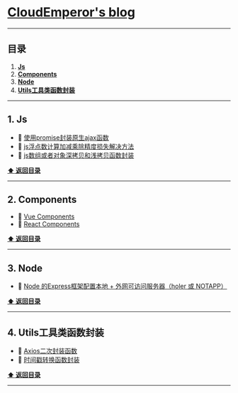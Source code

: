 # [CloudEmperor's blog](https://CloudEmperor.github.io/blog) 


---
## 目录

1. **[Js](#1-Js)**
2. **[Components](#2-Components)**
3. **[Node](#3-Node)**
4. **[Utils工具类函数封装](#4-Utils工具类函数封装)**

---

## 1. Js

* :book: [使用promise封装原生ajax函数](https://github.com/CloudEmperor/blog/blob/master/markdown/js/ajaxPromise.md) 
* :book: [js浮点数计算加减乘除精度损失解决方法](https://github.com/CloudEmperor/blog/blob/master/markdown/js/floatCalculation.md) 
* :book: [js数组或者对象深拷贝和浅拷贝函数封装](https://blog.csdn.net/weixin_38008863/article/details/87902901) 

**[:arrow_up: 返回目录](#目录)**

---

## 2. Components

* :book: [Vue Components](https://github.com/CloudEmperor/blog/blob/master/components/vue/components.md)
* :book: [React Components](https://github.com/CloudEmperor/blog/blob/master/components/react/components.md)

**[:arrow_up: 返回目录](#目录)**

---

## 3. Node

* :book: [Node 的Express框架配置本地 + 外网可访问服务器（holer 或 NOTAPP）](https://blog.csdn.net/weixin_38008863/article/details/96970971)

**[:arrow_up: 返回目录](#目录)**

---

## 4. Utils工具类函数封装

* :book: [Axios二次封装函数](https://github.com/CloudEmperor/blog/blob/master/utils/axios/axios.md)
* :book: [时间戳转换函数封装](https://github.com/CloudEmperor/blog/blob/master/utils/formatDate/formatDate.md)

**[:arrow_up: 返回目录](#目录)**

---